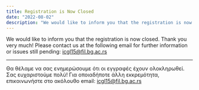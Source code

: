 ```yaml
---
title: Registration is Now Closed
date: "2022-08-02"
description: "We would like to inform you that the registration is now closed. Thank you very much! Please contact us at the following email for further information or issues..."
---
```


We would like to inform you that the registration is now closed. Thank you very much! Please contact us at the following email for further information or issues still pending: <a href="mailto:icgl15@fil.bg.ac.rs">icgl15@fil.bg.ac.rs</a>

<hr />

Θα θέλαμε να σας ενημερώσουμε ότι οι εγγραφές έχουν ολοκληρωθεί. Σας ευχαριστούμε πολύ! Για οποιαδήποτε άλλη εκκρεμότητα, επικοινωνήστε στο ακόλουθο email: <a href="mailto:icgl15@fil.bg.ac.rs">icgl15@fil.bg.ac.rs</a>
